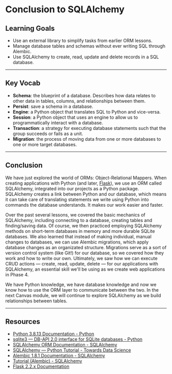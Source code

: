 # Conclusion to SQLAlchemy

## Learning Goals

- Use an external library to simplify tasks from earlier ORM lessons.
- Manage database tables and schemas without ever writing SQL through Alembic.
- Use SQLAlchemy to create, read, update and delete records in a SQL database.

***

## Key Vocab

- **Schema**: the blueprint of a database. Describes how data relates to other
  data in tables, columns, and relationships between them.
- **Persist**: save a schema in a database.
- **Engine**: a Python object that translates SQL to Python and vice-versa.
- **Session**: a Python object that uses an engine to allow us to
  programmatically interact with a database.
- **Transaction**: a strategy for executing database statements such that
  the group succeeds or fails as a unit.
- **Migration**: the process of moving data from one or more databases to one
  or more target databases.

***

## Conclusion

We have just explored the world of ORMs: Object-Relational Mappers. When
creating applications with Python (and later, [Flask][flask]), we use an ORM
called SQLAlchemy, integrated into our projects as a Python package. SQLAlchemy
creates a link between Python and our database, which means it can take care of
translating statements we write using Python into commands the database
understands. It makes our work easier and faster.

Over the past several lessons, we covered the basic mechanics of SQLAlchemy,
including connecting to a database, creating tables and finding/saving data.
Of course, we then practiced employing SQLAlchemy methods on short-term
databases in memory and more durable SQLite databases. We also learned that
instead of making individual, manual changes to databases, we can use Alembic
migrations, which apply database changes as an organizated structure. Migrations
serve as a sort of version control system (like Git!) for our database, so we
covered how they work and how to write our own. Ultimately, we saw how we can
execute CRUD actions — create, read, update, delete — for our applications with
SQLAlchemy, an essential skill we'll be using as we create web applications in
Phase 4.

We have Python knowledge, we have database knowledge and now we know how to use
the ORM layer to communicate between the two. In the next Canvas module, we
will continue to explore SQLAlchemy as we build relationships between tables.

***

## Resources

- [Python 3.8.13 Documentation - Python](https://docs.python.org/3.8/)
- [sqlite3 — DB-API 2.0 interface for SQLite databases - Python](https://docs.python.org/3/library/sqlite3.html)
- [SQLAlchemy ORM Documentation - SQLAlchemy](https://docs.sqlalchemy.org/en/14/orm/)
- [SQLAlchemy — Python Tutorial - Towards Data Science](https://towardsdatascience.com/sqlalchemy-python-tutorial-79a577141a91)
- [Alembic 1.8.1 Documentation - SQLAlchemy](https://alembic.sqlalchemy.org/en/latest/)
- [Tutorial (Alembic) - SQLAlchemy](https://alembic.sqlalchemy.org/en/latest/tutorial.html)
- [Flask 2.2.x Documentation][flask]

[flask]: https://flask.palletsprojects.com/en/2.2.x/
